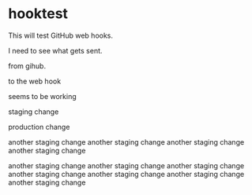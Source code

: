 # hooktest

This will test GitHub web hooks.

I need to see what gets sent.

from gihub.

to  the web hook

seems to be working

staging change

production change

another staging change
another staging change
another staging change
another staging change

another staging change
another staging change
another staging change
another staging change
another staging change
another staging change
another staging change
